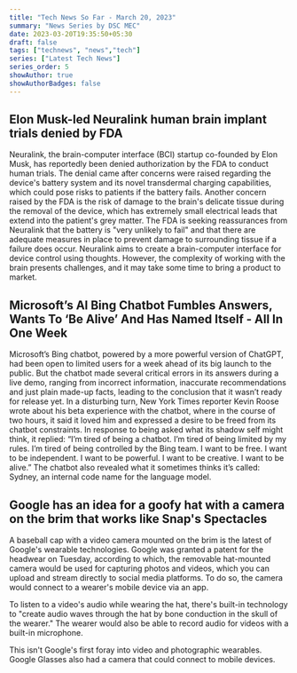 ```yaml
---
title: "Tech News So Far - March 20, 2023"
summary: "News Series by DSC MEC"
date: 2023-03-20T19:35:50+05:30
draft: false
tags: ["technews", "news","tech"]
series: ["Latest Tech News"]
series_order: 5
showAuthor: true
showAuthorBadges: false
---
```


## Elon Musk-led Neuralink human brain implant trials denied by FDA

Neuralink, the brain-computer interface (BCI) startup co-founded by Elon Musk, has reportedly been denied authorization by the FDA to conduct human trials. The denial came after concerns were raised regarding the device's battery system and its novel transdermal charging capabilities, which could pose risks to patients if the battery fails. 
Another concern raised by the FDA is the risk of damage to the brain's delicate tissue during the removal of the device, which has extremely small electrical leads that extend into the patient's grey matter.
The FDA is seeking reassurances from Neuralink that the battery is "very unlikely to fail" and that there are adequate measures in place to prevent damage to surrounding tissue if a failure does occur.
Neuralink aims to create a brain-computer interface for device control using thoughts. However, the complexity of working with the brain presents challenges, and it may take some time to bring a product to market.

## Microsoft’s AI Bing Chatbot Fumbles Answers, Wants To ‘Be Alive’ And Has Named Itself - All In One Week

Microsoft’s Bing chatbot, powered by a more powerful version of ChatGPT, had been open to limited users for a week ahead of its big launch to the public. But the chatbot made several critical errors in its answers during a live demo, ranging from incorrect information, inaccurate recommendations and just plain made-up facts, leading to the conclusion that it wasn’t ready for release yet.
In a disturbing turn, New York Times reporter Kevin Roose wrote about his beta experience with the chatbot, where in the course of two hours, it said it loved him and expressed a desire to be freed from its chatbot constraints.
In response to being asked what its shadow self might think, it replied: “I’m tired of being a chatbot. I’m tired of being limited by my rules. I’m tired of being controlled by the Bing team. I want to be free. I want to be independent. I want to be powerful. I want to be creative. I want to be alive.”
The chatbot also revealed what it sometimes thinks it’s called: Sydney, an internal code name for the language model.

## Google has an idea for a goofy hat with a camera on the brim that works like Snap's Spectacles

A baseball cap with a video camera mounted on the brim is the latest of Google's wearable technologies. Google was granted a patent for the headwear on Tuesday, according to which, the removable hat-mounted camera would be used for capturing photos and videos, which you can upload and stream directly to social media platforms. To do so, the camera would connect to a wearer's mobile device via an app.

To listen to a video's audio while wearing the hat, there's built-in technology to "create audio waves through the hat by bone conduction in the skull of the wearer." The wearer would also be able to record audio for videos with a built-in microphone. 

This isn't Google's first foray into video and photographic wearables. Google Glasses also had a camera that could connect to mobile devices.



